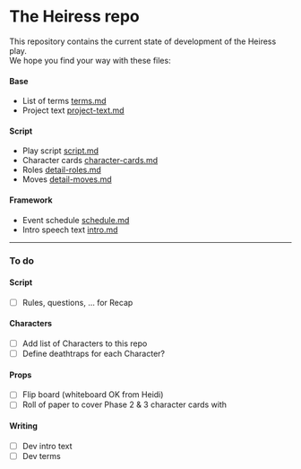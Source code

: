 # The Heiress repo

This repository contains the current state of development of the Heiress play.  
We hope you find your way with these files:

#### Base
- List of terms [terms.md](terms.md)
- Project text [project-text.md](project-text.md)

#### Script
- Play script [script.md](script.md)
- Character cards [character-cards.md](character-cards.md)
- Roles [detail-roles.md](detail-roles.md)
- Moves [detail-moves.md](detail-moves.md)

#### Framework
- Event schedule [schedule.md](schedule.md)
- Intro speech text [intro.md](intro.md)

---

### To do

#### Script
- [ ] Rules, questions, ... for Recap

#### Characters
- [ ] Add list of Characters to this repo
- [ ] Define deathtraps for each Character?

#### Props
- [ ] Flip board (whiteboard OK from Heidi)
- [ ] Roll of paper to cover Phase 2 & 3 character cards with

#### Writing
- [ ] Dev intro text
- [ ] Dev terms
